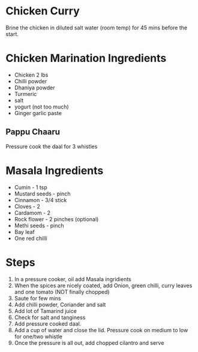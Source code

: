 # Chicken Curry

Brine the chicken in diluted salt water (room temp) for 45 mins before the start.

#  Chicken Marination Ingredients

 - Chicken 2 lbs
 - Chilli powder 
 - Dhaniya powder
 - Turmeric
 - salt
 - yogurt (not too much)
 - Ginger garlic paste

## Pappu Chaaru
Pressure cook the daal for 3 whistles


# Masala Ingredients

- Cumin - 1 tsp
- Mustard seeds - pinch
- Cinnamon - 3/4 stick
- Cloves - 2 
- Cardamom - 2 
- Rock flower - 2 pinches (optional)
- Methi seeds - pinch
- Bay leaf
- One red chilli



# Steps

 1. In a pressure cooker, oil add Masala ingridients
 2. When the spices are nicely coated, add Onion, green chilli, curry leaves and one tomato (NOT finally chopped)
 3. Saute for few mins 
 7. Add chilli powder, Coriander and salt
 9. Add lot of Tamarind juice
 10. Check for salt and tanginess
 11. Add pressure cooked daal.
 12. Add a cup of water and close the lid. Pressure cook on medium to low for one/two whistle
 13. Once the pressure is all out, add chopped cilantro and serve

